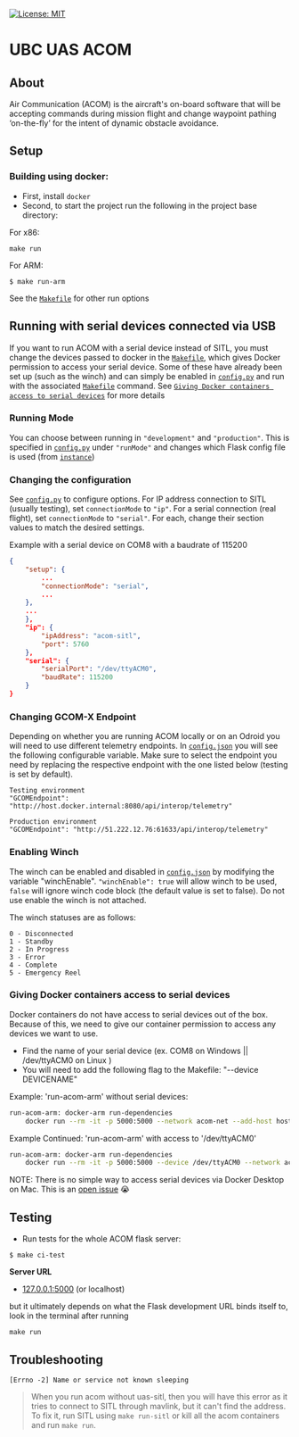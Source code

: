 [![License: MIT](https://img.shields.io/github/license/vintasoftware/django-react-boilerplate.svg)](LICENSE.txt)

# UBC UAS ACOM

## About
Air Communication (ACOM) is the aircraft's on-board software that will be accepting commands during mission flight and change waypoint pathing ‘on-the-fly’ for the intent of dynamic obstacle avoidance.

## Setup
### Building using docker:

- First, install `docker`
- Second, to start the project run the following in the project base directory:

For x86:
```shell
make run
```

For ARM:
```shell
$ make run-arm
```

See the [`Makefile`](Makefile) for other run options

## Running with serial devices connected via USB
If you want to run ACOM with a serial device instead of SITL, you must change the devices passed to docker in the [`Makefile`](Makefile), which gives Docker permission to access your serial device. Some of these have already been set up (such as the winch) and can simply be enabled in [`config.py`](config.json) and run with the associated [`Makefile`](Makefile) command. See [`Giving Docker containers access to serial devices`](README.md#giving-docker-containers-access-to-serial-devices) for more details

### Running Mode
You can choose between running in `"development"` and `"production"`. This is specified in [`config.py`](config.json) under `"runMode"` and changes which Flask config file is used (from [`instance`](/instance))

### Changing the configuration
See [`config.py`](config.json) to configure options. For IP address connection to SITL (usually testing), set `connectionMode` to `"ip"`. For a serial connection (real flight), set `connectionMode` to `"serial"`. For each, change their section values to match the desired settings.

Example with a serial device on COM8 with a baudrate of 115200
```json
{
    "setup": {
        ...
        "connectionMode": "serial",
        ...
    },
    ...
    },
    "ip": {
        "ipAddress": "acom-sitl",
        "port": 5760
    },
    "serial": {
        "serialPort": "/dev/ttyACM0",
        "baudRate": 115200
    }
}
```

### Changing GCOM-X Endpoint
Depending on whether you are running ACOM locally or on an Odroid you will need to use different telemetry endpoints. In [`config.json`](config.json) you will see the following configurable variable. Make sure to select the endpoint you need by replacing the respective endpoint with the one listed below (testing is set by default).
```
Testing environment
"GCOMEndpoint": "http://host.docker.internal:8080/api/interop/telemetry"

Production environment
"GCOMEndpoint": "http://51.222.12.76:61633/api/interop/telemetry"
```

### Enabling Winch
The winch can be enabled and disabled in [`config.json`](config.json) by modifying the variable "winchEnable". `"winchEnable": true` will allow winch to be used, `false` will ignore winch code block (the default value is set to false). Do not use enable the winch is not attached.

The winch statuses are as follows:
```
0 - Disconnected
1 - Standby
2 - In Progress
3 - Error
4 - Complete
5 - Emergency Reel
```

### Giving Docker containers access to serial devices
Docker containers do not have access to serial devices out of the box. Because of this, we need to give our container permission to access any devices we want to use.
- Find the name of your serial device (ex. COM8 on Windows || /dev/ttyACM0 on Linux )
- You will need to add the following flag to the Makefile: "--device DEVICENAME"

Example: 'run-acom-arm' without serial devices:
```bash
run-acom-arm: docker-arm run-dependencies
	docker run --rm -it -p 5000:5000 --network acom-net --add-host host.docker.internal:host-gateway --name acom-acom ubcuas/acom:arm
```
Example Continued: 'run-acom-arm' with access to '/dev/ttyACM0'
```bash
run-acom-arm: docker-arm run-dependencies
	docker run --rm -it -p 5000:5000 --device /dev/ttyACM0 --network acom-net --add-host host.docker.internal:host-gateway --name acom-acom ubcuas/acom:arm
```
NOTE: There is no simple way to access serial devices via Docker Desktop on Mac. This is an [open issue](https://github.com/docker/for-mac/issues/900) 😭
## Testing
- Run tests for the whole ACOM flask server:
```shell
$ make ci-test
```

**Server URL**

- [127.0.0.1:5000](http://127.0.0.1:5000) (or localhost)

but it ultimately depends on what the Flask development URL binds itself to, look in the terminal after running
```
make run
```

## Troubleshooting

`[Errno -2] Name or service not known sleeping`
> When you run acom without uas-sitl, then you will have this error as it tries to connect to SITL through mavlink, but it can't find the address. To fix it, run SITL using `make run-sitl` or kill all the acom containers and run `make run`.

